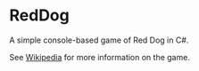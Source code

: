 # RedDog
A simple console-based game of Red Dog in C#.

See [Wikipedia](https://en.wikipedia.org/wiki/Red_dog_(card_game)) for more information on the game.
